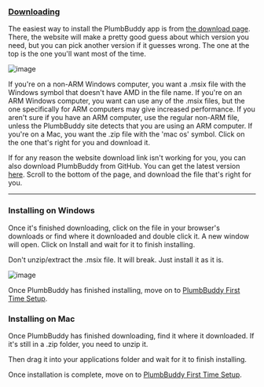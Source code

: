 ### [Downloading](https://plumbbuddy.app/download)

The easiest way to install the PlumbBuddy app is from [the download page](https://plumbbuddy.app/download). There, the website will make a pretty good guess about which version you need, but you can pick another version if it guesses wrong. The one at the top is the one you'll want most of the time.

![image](/img/Download.png "An image of the PlumbBuddy download options, with the Windows download for non-ARM computers at the top. Under Other Options below, are an alternate download for non-ARM computers, the Mac download, and the download for Windows computers using ARM")

If you're on a non-ARM Windows computer, you want a .msix file with the Windows symbol that doesn't have AMD in the file name. If you're on an ARM Windows computer, you want can use any of the .msix files, but the one specifically for ARM computers may give increased performance. If you aren't sure if you have an ARM computer, use the regular non-ARM file, unless the PlumbBuddy site detects that you are using an ARM computer. If you're on a Mac, you want the .zip file with the 'mac os' symbol. Click on the one that's right for you and download it.

If for any reason the website download link isn't working for you, you can also download PlumbBuddy from GitHub. You can get the latest version [here](https://github.com/Llama-Logic/PlumbBuddy/releases/latest). Scroll to the bottom of the page, and download the file that's right for you.

---

### Installing on Windows

Once it's finished downloading, click on the file in your browser's downloads or find where it downloaded and double click it. A new window will open. Click on Install and wait for it to finish installing.

Don't unzip/extract the .msix file. It will break. Just install it as it is.

![image](/img/InstallationWindow.png "The installation window for PlumbBuddy, listing the publisher, version, source, and capabilities, with the Launch When Ready box checked and Install and Cancel buttons to the right")

Once PlumbBuddy has finished installing, move on to [PlumbBuddy First Time Setup](https://plumbbuddy.app/text-guides/casual-onboarding).

### Installing on Mac

Once PlumbBuddy has finished downloading, find it where it downloaded. If it's still in a .zip folder, you need to unzip it.

Then drag it into your applications folder and wait for it to finish installing.

Once installation is complete, move on to [PlumbBuddy First Time Setup](https://plumbbuddy.app/text-guides/casual-onboarding).